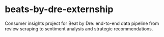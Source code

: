 # beats-by-dre-externship
Consumer insights project for Beat by Dre: end-to-end data pipeline from review scraping to sentiment analysis and strategic recommendations.
